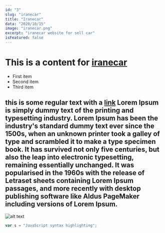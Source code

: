 ```yaml
---
id: "3"
slug: "iranecar"
title: "Iranecar"
data: "2020/10/15"
image: "iranecar.png"
excerpt: "iranecar website for sell car"
isFeatured: false
---
```


# This is a content for [iranecar](https://iranecar.com)

- First item
- Second item
- Third item

## this is some regular text with a [link](https://iranecar.com) Lorem Ipsum is simply dummy text of the printing and typesetting industry. Lorem Ipsum has been the industry's standard dummy text ever since the 1500s, when an unknown printer took a galley of type and scrambled it to make a type specimen book. It has survived not only five centuries, but also the leap into electronic typesetting, remaining essentially unchanged. It was popularised in the 1960s with the release of Letraset sheets containing Lorem Ipsum passages, and more recently with desktop publishing software like Aldus PageMaker including versions of Lorem Ipsum.

![alt text](iranecar.jpg)

```javascript
var s = "JavaScript syntax highlighting";
```

